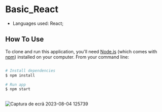 # Basic_React

- Languages used: React;

## How To Use

To clone and run this application, you'll need [Node.js](https://nodejs.org/en/download/) (which comes with [npm](http://npmjs.com)) installed on your computer. From your command line:

```bash

# Install dependencies
$ npm install

# Run app
$ npm start
```


##
![Captura de ecrã 2023-08-04 125739](https://github.com/anaritacpereira/Basic_React/assets/127841235/d66173fd-91aa-4268-ac72-683d1c915811)



